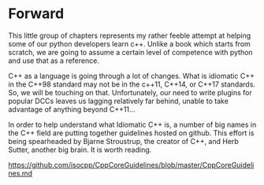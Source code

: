 # Forward
This little group of chapters represents my rather feeble attempt at helping some of our python developers learn c++. Unlike a book which starts from scratch, we are going to assume a certain level of competence with python and use that as a reference.

C++ as a language is going through a lot of changes. What is idiomatic C++ in the C++98 standard may not be in the c++11, C++14, or C++17 standards. So, we will be touching on that. Unfortunately, our need to write plugins for popular DCCs leaves us lagging relatively far behind, unable to take advantage of anything beyond C++11...
 
 In order to help understand what Idiomatic C++ is, a number of big names in the C++ field are putting together guidelines hosted on github. This effort is being spearheaded by Bjarne Stroustrup, the creator of C++, and Herb Sutter, another big brain. It is worth reading.
 
 https://github.com/isocpp/CppCoreGuidelines/blob/master/CppCoreGuidelines.md
 